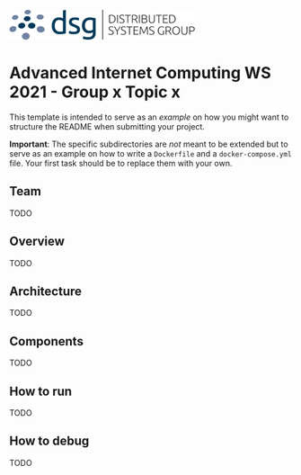 
![DSG](./docs/dsg_logo.png)

# Advanced Internet Computing WS 2021 - Group x Topic x

This template is intended to serve as an *example* on how you might want to structure the README when submitting your project.

**Important**: The specific subdirectories are *not* meant to be extended but to serve as an example on how to write a `Dockerfile` and a `docker-compose.yml` file. Your first task should be to replace them with your own.

## Team

TODO

## Overview

TODO

## Architecture

TODO

## Components

TODO

## How to run

TODO

## How to debug

TODO
